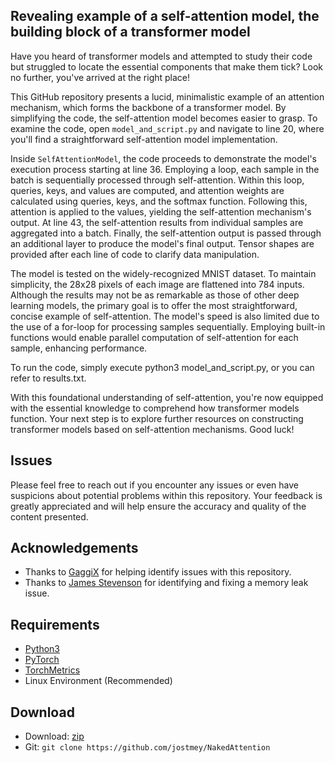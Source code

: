 ##  Revealing example of a self-attention model, the building block of a transformer model

Have you heard of transformer models and attempted to study their code but struggled to locate the essential components that make them tick? Look no further, you've arrived at the right place!

This GitHub repository presents a lucid, minimalistic example of an attention mechanism, which forms the backbone of a transformer model. By simplifying the code, the self-attention model becomes easier to grasp. To examine the code, open `model_and_script.py` and navigate to line 20, where you'll find a straightforward self-attention model implementation.

Inside `SelfAttentionModel`, the code proceeds to demonstrate the model's execution process starting at line 36. Employing a loop, each sample in the batch is sequentially processed through self-attention. Within this loop, queries, keys, and values are computed, and attention weights are calculated using queries, keys, and the softmax function. Following this, attention is applied to the values, yielding the self-attention mechanism's output. At line 43, the self-attention results from individual samples are aggregated into a batch. Finally, the self-attention output is passed through an additional layer to produce the model's final output. Tensor shapes are provided after each line of code to clarify data manipulation.

The model is tested on the widely-recognized MNIST dataset. To maintain simplicity, the 28x28 pixels of each image are flattened into 784 inputs. Although the results may not be as remarkable as those of other deep learning models, the primary goal is to offer the most straightforward, concise example of self-attention. The model's speed is also limited due to the use of a for-loop for processing samples sequentially. Employing built-in functions would enable parallel computation of self-attention for each sample, enhancing performance.

To run the code, simply execute python3 model_and_script.py, or you can refer to results.txt.

With this foundational understanding of self-attention, you're now equipped with the essential knowledge to comprehend how transformer models function. Your next step is to explore further resources on constructing transformer models based on self-attention mechanisms. Good luck!

## Issues

Please feel free to reach out if you encounter any issues or even have suspicions about potential problems within this repository. Your feedback is greatly appreciated and will help ensure the accuracy and quality of the content presented.

## Acknowledgements

* Thanks to [GaggiX](https://news.ycombinator.com/user?id=GaggiX) for helping identify issues with this repository.
* Thanks to [James Stevenson](https://github.com/jminuse) for identifying and fixing a memory leak issue.

## Requirements
* [Python3](https://www.python.org/)
* [PyTorch](https://pytorch.org/)
* [TorchMetrics](https://torchmetrics.readthedocs.io/)
* Linux Environment (Recommended)

## Download
* Download: [zip](https://github.com/jostmey/NakedAttention/zipball/master)
* Git: `git clone https://github.com/jostmey/NakedAttention`
